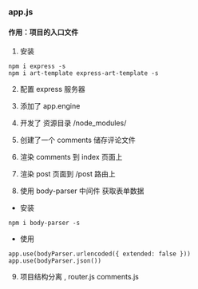 ### app.js

#### 作用：项目的入口文件

1. 安装
```
npm i express -s
npm i art-template express-art-template -s
```
2. 配置 express 服务器

3. 添加了 app.engine

4. 开发了 资源目录 /node_modules/

5. 创建了一个 comments 储存评论文件

6. 渲染 comments 到 index 页面上

7. 渲染 post 页面到 /post 路由上

8. 使用 body-parser 中间件 获取表单数据
+ 安装
```
npm i body-parser -s
```
+ 使用
```
app.use(bodyParser.urlencoded({ extended: false }))
app.use(bodyParser.json())
```
9. 项目结构分离 , router.js comments.js